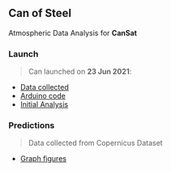 ## Can of Steel
Atmospheric Data Analysis for **CanSat**

### Launch
> Can launched on **23 Jun 2021**:  
- [Data collected](https://github.com/dhruvnps/can-of-steel/blob/master/launch/DATA1.CSV)
- [Arduino code](https://github.com/dhruvnps/can-of-steel/blob/master/launch/code.ino)
- [Initial Analysis](https://docs.google.com/spreadsheets/d/1qnYL0lZKsA4zrAf0lBtq8U0Aw-L6t1JpRK9ES_0VTIc/edit?usp=sharing)

### Predictions
> Data collected from Copernicus Dataset
- [Graph figures](https://github.com/dhruvnps/can-of-steel/tree/master/predictions/figures)
